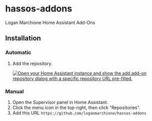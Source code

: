 # hassos-addons

Logan Marchione Home Assistant Add-Ons

## Installation

### Automatic

1. Add the repository.

   [![Open your Home Assistant instance and show the add add-on repository dialog with a specific repository URL pre-filled.](https://my.home-assistant.io/badges/supervisor_add_addon_repository.svg)](https://my.home-assistant.io/redirect/supervisor_add_addon_repository/?repository_url=https%3A%2F%2Fgithub.com%2Floganmarchione%2Fhassos-addons)

### Manual

1. Open the Supervisor panel in Home Assistant.
1. Click the menu icon in the top-right, then click "Repositories".
1. Add this URL `https://github.com/loganmarchione/hassos-addons`
